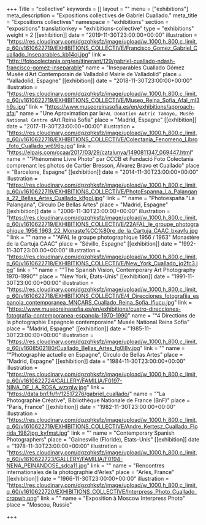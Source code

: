 +++
Title = "collective"
keywords = []
layout = ""
menu = ["exhibitions"]
meta_description = "Expositions collectives de Gabriel Cuallado."
meta_title = "Expositions collectives"
namespace = "exhibitions"
section = "expositions"
translationkey = "exhibitions-collective"
type = "exhibitions"
weight = 2
[[exhibition]]
date = "2019-11-30T23:00:00+00:00"
illustration = "https://res.cloudinary.com/dgzqhksfz/image/upload/w_1000,h_800,c_limit,q_60/v1610622719/EXHIBITIONS_COLLECTIVE/Francisco_Gomez_Gabriel_Cuallado_Inseparables_kb14oj.jpg"
link = "http://fotocolectania.org/en/itinerant/129/gabriel-cuallado-ndash-francisco-gomez-inseparable"
name = "Inseparables Cuallado Gómez Musée d’Art Contemporain de Valladolid Mairie de Valladolid"
place = "Valladolid, Espagne"
[[exhibition]]
date = "2018-11-30T23:00:00+00:00"
illustration = "https://res.cloudinary.com/dgzqhksfz/image/upload/w_1000,h_800,c_limit,q_60/v1610622719/EXHIBITIONS_COLLECTIVE/Museo_Reina_Sofia_Afal_ml3h9s.jpg"
link = "https://www.museoreinasofia.es/en/exhibitions/approach-afal"
name = "Une Aproximation par l`AFAL Donation Autric Tamayo, Musée National Centre d`Art Reina Sofia"
place = "Madrid, Espagne"
[[exhibition]]
date = "2017-11-30T23:00:00+00:00"
illustration = "https://res.cloudinary.com/dgzqhksfz/image/upload/w_1000,h_800,c_limit,q_60/v1610622718/EXHIBITIONS_COLLECTIVE/Colectania_Fenomeno_Libro_foto_Cuallado_yr696p.jpg"
link = "https://elpais.com/ccaa/2017/03/29/catalunya/1490811347_069447.html"
name = "\"Phénomène Livre Photo\" par CCCB et Fundació Foto Colectania comprenant les photos de Cartier Bresson, Álvarez Bravo et Cuallado"
place = "Barcelone, Espagne"
[[exhibition]]
date = "2014-11-30T23:00:00+00:00"
illustration = "https://res.cloudinary.com/dgzqhksfz/image/upload/w_1000,h_800,c_limit,q_60/v1610622719/EXHIBITIONS_COLLECTIVE/PhotoEspanna_La_Palangana_22_Bellas_Artes_Cuallado_klfgol.jpg"
link = ""
name = "Photoespaña \"La Palangana\", Circulo De Bellas Artes"
place = "Madrid, Espagne"
[[exhibition]]
date = "2006-11-30T23:00:00+00:00"
illustration = "https://res.cloudinary.com/dgzqhksfz/image/upload/w_1000,h_800,c_limit,q_60/v1610622719/EXHIBITIONS_COLLECTIVE/22AFAL_le_groupe_photographique_1956_1963_22_Monaste%CC%80re_de_la_Cartuja_CAAC_bxavfu.jpg"
link = ""
name = "\"AFAL le groupe photographique 1956 / 1963\" Monastère de la Cartuja CAAC"
place = "Séville, Espagne"
[[exhibition]]
date = "1992-11-30T23:00:00+00:00"
illustration = "https://res.cloudinary.com/dgzqhksfz/image/upload/w_1000,h_800,c_limit,q_60/v1610622718/EXHIBITIONS_COLLECTIVE/New_York_Cuallado_jq2fc3.jpg"
link = ""
name = "\"The Spanish Vision, Contemporary Art Photography 1970-1990\""
place = "New York, États-Unis"
[[exhibition]]
date = "1991-11-30T23:00:00+00:00"
illustration = "https://res.cloudinary.com/dgzqhksfz/image/upload/w_1000,h_800,c_limit,q_60/v1610622718/EXHIBITIONS_COLLECTIVE/4_Direcciones_fotografiia_espanola_contemporanea_MNCARS_Cuallado_Reina_Sofia_lfiucu.jpg"
link = "https://www.museoreinasofia.es/en/exhibitions/cuatro-direcciones-fotografia-contemporanea-espanola-1970-1990"
name = "“4 Directions de la photographie Espagnole contemporaine\" Musée National Reina Sofia"
place = "Madrid, Espagne"
[[exhibition]]
date = "1985-11-30T23:00:00+00:00"
illustration = "https://res.cloudinary.com/dgzqhksfz/image/upload/w_1000,h_800,c_limit,q_60/v1608502180/Cuallado_Bellas_Artes_fg0l8v.jpg"
link = ""
name = "“Photographie actuelle en Espagne”, Circulo de Bellas Artes"
place = "Madrid, Espagne"
[[exhibition]]
date = "1984-11-30T23:00:00+00:00"
illustration = "https://res.cloudinary.com/dgzqhksfz/image/upload/w_1000,h_800,c_limit,q_60/v1610622724/GALLERY/FAMILIA/F0197-NINA_DE_LA_ROSA_wzxglw.jpg"
link = "https://data.bnf.fr/fr/12517276/gabriel_cuallado/"
name = "\"La Photographie Créative\", Bibliothèque Nationale de France (BnF)"
place = "Paris, France"
[[exhibition]]
date = "1982-11-30T23:00:00+00:00"
illustration = "https://res.cloudinary.com/dgzqhksfz/image/upload/w_1000,h_800,c_limit,q_60/v1610622719/EXHIBITIONS_COLLECTIVE/Andre_Kertesz_Cuallado_Florida_1982jpg_kyfmst.jpg"
link = ""
name = "Contemporary Spanish Photographers"
place = "Gainesville (Floride), États-Unis"
[[exhibition]]
date = "1978-11-30T23:00:00+00:00"
illustration = "https://res.cloudinary.com/dgzqhksfz/image/upload/w_1000,h_800,c_limit,q_60/v1610622723/GALLERY/FAMILIA/F0194-NENA_PEINANDOSE_sdca11.jpg"
link = ""
name = "Rencontres internationales de la photographie d'Arles"
place = "Arles, France"
[[exhibition]]
date = "1966-11-30T23:00:00+00:00"
illustration = "https://res.cloudinary.com/dgzqhksfz/image/upload/w_1000,h_800,c_limit,q_60/v1610622720/EXHIBITIONS_COLLECTIVE/Interpress_Photo_Cuallado_crqpwh.png"
link = ""
name = "Exposition à Moscow Interpress Photo"
place = "Moscou, Russie"

+++

